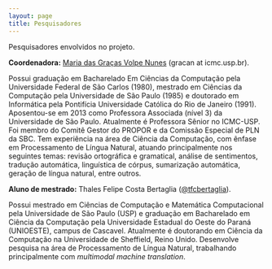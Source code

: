 ```yaml
---
layout: page
title: Pesquisadores
---
```


<p class="message">
  Pesquisadores envolvidos no projeto.
</p>

**Coordenadora:** [Maria das Graças Volpe Nunes](http://lattes.cnpq.br/3549648389944031) (gracan at icmc.usp.br).

<p class="message">
  Possui graduação em Bacharelado Em Ciências da Computação pela Universidade Federal de São Carlos (1980), mestrado em Ciências da Computação pela Universidade de São Paulo (1985) e
  doutorado em Informática pela Pontifícia Universidade Católica do Rio de Janeiro (1991). Aposentou-se em 2013 como Professora Associada (nível 3) da Universidade de São Paulo.
  Atualmente é Professora Sênior no ICMC-USP. Foi membro do Comitê Gestor do PROPOR e da Comissão Especial de PLN da SBC. Tem experiência na área de Ciência da Computação,
  com ênfase em Processamento de Língua Natural, atuando principalmente nos seguintes temas: revisão ortográfica e gramatical, análise de sentimentos, tradução automática,
  linguística de córpus, sumarização automática, geração de língua natural, entre outros.
</p>

**Aluno de mestrado:** Thales Felipe Costa Bertaglia ([@tfcbertaglia](http://tfcbertaglia.github.io)).

<p class="message">
 Possui mestrado em Ciências de Computação e Matemática Computacional pela Universidade de São Paulo (USP) e graduação em Bacharelado em Ciência da Computação pela Universidade Estadual do Oeste do Paraná (UNIOESTE), campus de Cascavel.
 Atualmente é doutorando em Ciência da Computação na Universidade de Sheffield, Reino Unido. Desenvolve pesquisa na área de Processamento de Língua Natural, trabalhando principalmente com <i>multimodal machine translation</i>.
</p>
